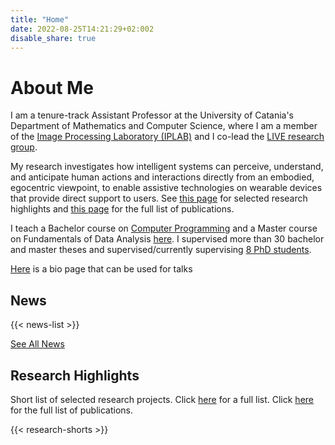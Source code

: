 ```yaml
---
title: "Home"
date: 2022-08-25T14:21:29+02:002
disable_share: true
---
```



<h1>About Me</h1>
<p>I am a tenure-track Assistant Professor at the University of Catania's Department of Mathematics and Computer Science, where I am a member of the <a target="_blank" href="http://iplab.dmi.unict.it/live/">Image Processing Laboratory (IPLAB)</a> and I co-lead the <a target="_blank" href="http://iplab.dmi.unict.it/live/">LIVE research group</a>. </p>

<p>My research investigates how intelligent systems can perceive, understand, and anticipate human actions and interactions directly from an embodied, egocentric viewpoint, to enable assistive technologies on wearable devices that provide direct support to users. See <a href="/research">this page</a> for selected research highlights and <a href="/publications">this page</a> for the full list of publications.</p></a>

<p>I teach a Bachelor course on <a href="/teaching/prog1/"> Computer Programming</a> and a Master course on Fundamentals of Data Analysis <a href="https://antoninofurnari.github.io/fadlecturenotes/">here</a>. I supervised more than 30 bachelor and master theses and supervised/currently supervising <a href="/people/">8 PhD students</a>.</p>

<a href="https://www.antoninofurnari.it/downloads/antonino_bio.txt" target="_blank">Here</a> is a bio page that can be used for talks 

## News 
{{< news-list >}}

<p><a href="/news/">See All News</a></p>

## Research Highlights
Short list of selected research projects. Click [here](/research/) for a full list. Click [here](/publications/) for the full list of publications.

<div class="research">
{{< research-shorts >}}
</div>

